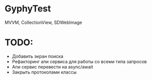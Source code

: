 # GyphyTest

 MVVM, CollectionView, SDWebImage

# TODO: 
- Добавить экран поиска
- Рефакторинг апи сервиса для работы со всеми типа запросов
- Апи сервис перевести на async/await
- Закрыть протоколами классы
